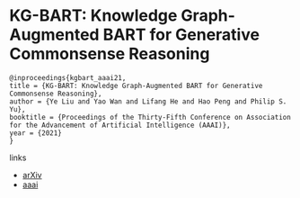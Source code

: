 # KG-BART: Knowledge Graph-Augmented BART for Generative Commonsense Reasoning

```
@inproceedings{kgbart_aaai21,
title = {KG-BART: Knowledge Graph-Augmented BART for Generative Commonsense Reasoning},
author = {Ye Liu and Yao Wan and Lifang He and Hao Peng and Philip S. Yu},
booktitle = {Proceedings of the Thirty-Fifth Conference on Association for the Advancement of Artificial Intelligence (AAAI)},
year = {2021}
}
```

links
- [arXiv](https://arxiv.org/abs/2009.12677)
- [aaai](https://www.aaai.org/AAAI21Papers/AAAI-4301.LiuY.pdf)
